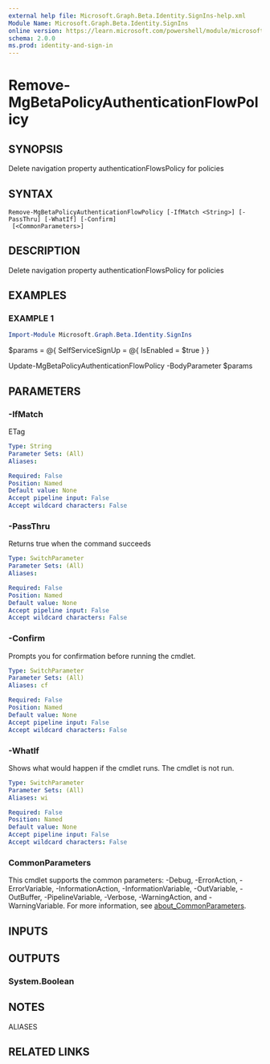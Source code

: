 ```yaml
---
external help file: Microsoft.Graph.Beta.Identity.SignIns-help.xml
Module Name: Microsoft.Graph.Beta.Identity.SignIns
online version: https://learn.microsoft.com/powershell/module/microsoft.graph.beta.identity.signins/remove-mgbetapolicyauthenticationflowpolicy
schema: 2.0.0
ms.prod: identity-and-sign-in
---
```


# Remove-MgBetaPolicyAuthenticationFlowPolicy

## SYNOPSIS
Delete navigation property authenticationFlowsPolicy for policies

## SYNTAX

```
Remove-MgBetaPolicyAuthenticationFlowPolicy [-IfMatch <String>] [-PassThru] [-WhatIf] [-Confirm]
 [<CommonParameters>]
```

## DESCRIPTION
Delete navigation property authenticationFlowsPolicy for policies

## EXAMPLES

### EXAMPLE 1
```powershell
Import-Module Microsoft.Graph.Beta.Identity.SignIns
```

$params = @{
	SelfServiceSignUp = @{
		IsEnabled = $true
	}
}

Update-MgBetaPolicyAuthenticationFlowPolicy -BodyParameter $params

## PARAMETERS

### -IfMatch
ETag

```yaml
Type: String
Parameter Sets: (All)
Aliases:

Required: False
Position: Named
Default value: None
Accept pipeline input: False
Accept wildcard characters: False
```

### -PassThru
Returns true when the command succeeds

```yaml
Type: SwitchParameter
Parameter Sets: (All)
Aliases:

Required: False
Position: Named
Default value: None
Accept pipeline input: False
Accept wildcard characters: False
```

### -Confirm
Prompts you for confirmation before running the cmdlet.

```yaml
Type: SwitchParameter
Parameter Sets: (All)
Aliases: cf

Required: False
Position: Named
Default value: None
Accept pipeline input: False
Accept wildcard characters: False
```

### -WhatIf
Shows what would happen if the cmdlet runs.
The cmdlet is not run.

```yaml
Type: SwitchParameter
Parameter Sets: (All)
Aliases: wi

Required: False
Position: Named
Default value: None
Accept pipeline input: False
Accept wildcard characters: False
```

### CommonParameters
This cmdlet supports the common parameters: -Debug, -ErrorAction, -ErrorVariable, -InformationAction, -InformationVariable, -OutVariable, -OutBuffer, -PipelineVariable, -Verbose, -WarningAction, and -WarningVariable. For more information, see [about_CommonParameters](http://go.microsoft.com/fwlink/?LinkID=113216).

## INPUTS

## OUTPUTS

### System.Boolean
## NOTES

ALIASES

## RELATED LINKS
